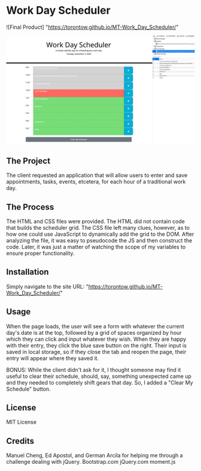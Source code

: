# Work Day Scheduler

![Final Product] "https://torontow.github.io/MT-Work_Day_Scheduler/"

![Screenshot](screenshot.png)

## The Project

The client requested an application that will allow users to enter and save appointments, tasks, events, etcetera, for each hour of a traditional work day.

## The Process

The HTML and CSS files were provided. The HTML did not contain code that builds the scheduler grid. The CSS file left many clues, however, as to how one could use JavaScript to dynamically add the grid to the DOM. After analyzing the file, it was easy to pseudocode the JS and then construct the code. Later, it was just a matter of watching the scope of my variables to ensure proper functionality.

## Installation

Simply navigate to the site URL: "https://torontow.github.io/MT-Work_Day_Scheduler/"

## Usage

When the page loads, the user will see a form with whatever the current day's date is at the top, followed by a grid of spaces organized by hour which they can click and input whatever they wish. When they are happy with their entry, they click the blue save button on the right. Their input is saved in local storage, so if they close the tab and reopen the page, their entry will appear where they saved it.

BONUS: While the client didn't ask for it, I thought someone may find it useful to clear their schedule, should, say, something unexpected came up and they needed to completely shift gears that day. So, I added a "Clear My Schedule" button. 

## License

MIT License

## Credits

Manuel Cheng, Ed Apostol, and German Arcila for helping me through a challenge dealing with jQuery.
Bootstrap.com
jQuery.com
moment.js


